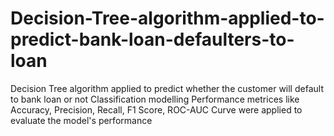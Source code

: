 # Decision-Tree-algorithm-applied-to-predict-bank-loan-defaulters-to-loan
Decision Tree algorithm applied to predict whether the customer will default to bank loan or not
Classification modelling Performance metrices like Accuracy, Precision, Recall, F1 Score, ROC-AUC Curve were applied to evaluate the model's performance
